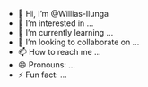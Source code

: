 - 👋 Hi, I’m @Willias-Ilunga
- 👀 I’m interested in ...
- 🌱 I’m currently learning ...
- 💞️ I’m looking to collaborate on ...
- 📫 How to reach me ...
- 😄 Pronouns: ...
- ⚡ Fun fact: ...

<!---
Willias-Ilunga/Willias-Ilunga is a ✨ special ✨ repository because its `README.md` (this file) appears on your GitHub profile.
You can click the Preview link to take a look at your changes.
--->
